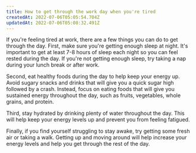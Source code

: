 ```yaml
---
title: How to get through the work day when you're tired
createdAt: 2022-07-06T05:05:54.704Z
updatedAt: 2022-07-06T05:08:32.491Z
---
```


If you're feeling tired at work, there are a few things you can do to get through the day. First, make sure you're getting enough sleep at night. It's important to get at least 7-8 hours of sleep each night so you can feel rested during the day. If you're not getting enough sleep, try taking a nap during your lunch break or after work.

Second, eat healthy foods during the day to help keep your energy up. Avoid sugary snacks and drinks that will give you a quick sugar high followed by a crash. Instead, focus on eating foods that will give you sustained energy throughout the day, such as fruits, vegetables, whole grains, and protein.

Third, stay hydrated by drinking plenty of water throughout the day. This will help keep your energy levels up and prevent you from feeling fatigued.

Finally, if you find yourself struggling to stay awake, try getting some fresh air or taking a walk. Getting up and moving around will help increase your energy levels and help you get through the rest of the day.

